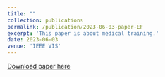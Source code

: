 ```yaml
---
title: ""
collection: publications
permalink: /publication/2023-06-03-paper-EF
excerpt: 'This paper is about medical training.'
date: 2023-06-03
venue: 'IEEE VIS'
---
```


[Download paper here]()

